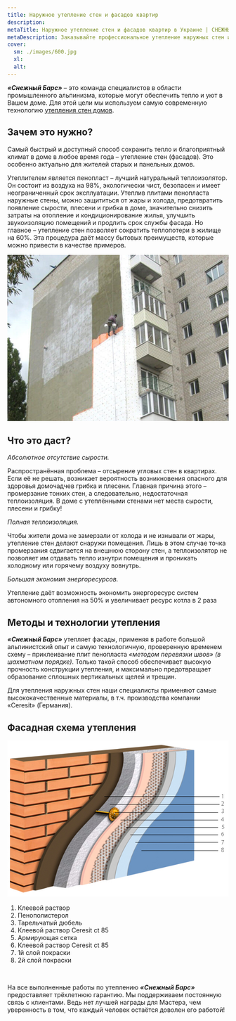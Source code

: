 ```yaml
---
title: Наружное утепление стен и фасадов квартир
description: 
metaTitle: Наружное утепление стен и фасадов квартир в Украине | СНЕЖНЫЙ БАРС
metaDescription: Заказывайте профессиональное утепление наружных стен и фасадов для квартир и домов ☎+38 (096)555-30-92 от специалистов компании Снежный Барс
cover:
  sm: ./images/600.jpg
  xl: 
  alt: 
---
```

**_«Снежный Барс»_** – это команда специалистов в области промышленного альпинизма, которые могут обеспечить тепло и уют в Вашем доме. Для этой цели мы используем самую современную технологию [утепления стен домов](/naruzhnoe-uteplenie-sten-kvartir-domov/).

## Зачем это нужно?

Самый быстрый и доступный способ сохранить тепло и благоприятный климат в доме в любое время года – утепление стен (фасадов). Это особенно актуально для жителей старых и панельных домов.

Утеплителем является пенопласт – лучший натуральный теплоизолятор. Он состоит из воздуха на 98%, экологически чист, безопасен и имеет неограниченный срок эксплуатации. Утеплив плитами пенопласта наружные стены, можно защититься от жары и холода, предотвратить появление сырости, плесени и грибка в доме, значительно снизить затраты на отопление и кондиционирование жилья, улучшить звукоизоляцию помещений и продлить срок службы фасада. Но главное – утепление стен позволяет сократить теплопотери в жилище на 60%. Эта процедура даёт массу бытовых преимуществ, которые можно привести в качестве примеров.


![](./images/uteplenie_sten_i_fasadov.jpg)



## Что это даст?

_Абсолютное отсутствие сырости._

Распространённая проблема – отсырение угловых стен в квартирах. Если её не решать, возникает вероятность возникновения опасного для здоровья домочадчев грибка и плесени. Главная причина этого – промерзание тонких стен, а следовательно, недостаточная теплоизоляция. В доме с утеплёнными стенами нет места сырости, плесени и грибку!

_Полная теплоизоляция._

Чтобы жители дома не замерзали от холода и не изнывали от жары, утепление стен делают снаружи помещения. Лишь в этом случае точка промерзания сдвигается на внешнюю сторону стен, а теплоизолятор не позволяет им отдавать тепло изнутри помещения и проникать холодному или горячему воздуху вовнутрь.

_Большая экономия энергоресурсов._

Утепление даёт возможность экономить энергоресурс систем автономного отопления на 50% и увеличивает ресурс котла в 2 раза

## Методы и технологии утепления

**_«Снежный Барс»_** утепляет фасады, применяя в работе большой альпинистский опыт и самую технологичную, проверенную временем схему – приклеивание плит пенопласта _«методом перевязки швов» (в шахматном порядке)_. Только такой способ обеспечивает высокую прочность конструкции утепления, и максимально предотвращает образование сплошных вертикальных щелей и трещин.

Для утепления наружных стен наши специалисты применяют самые высококачественные материалы, в т.ч. производства компании «Ceresit» (Германия).

## Фасадная схема утепления

![](./images/s-bars-3.jpg)

1. Клеевой раствор
2. Пенополистерол
3. Тарельчатый дюбель
4. Клеевой раствор Ceresit ct 85
5. Армирующая сетка
6. Клеевой раствор Ceresit ct 85
7. 1й слой покраски
8. 2й слой покраски

<div class="grid_3-col">
  <img src="assets/images/fasad-1.jpg" alt="" />
  <img src="assets/images/fasad-2.jpg" alt="" />
  <img src="assets/images/fasad-3.jpg" alt="" />
</div>




На все выполненные работы по утеплению **_«Снежный Барс»_** предоставляет трёхлетнюю гарантию. Мы поддерживаем постоянную связь с клиентами. Ведь нет лучшей награды для Мастера, чем уверенность в том, что каждый человек остаётся доволен его работой!

